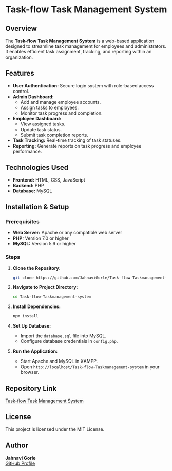 # Task-flow Task Management System

## Overview
The **Task-flow Task Management System** is a web-based application designed to streamline task management for employees and administrators. It enables efficient task assignment, tracking, and reporting within an organization.

## Features
- **User Authentication:** Secure login system with role-based access control.
- **Admin Dashboard:**  
  - Add and manage employee accounts.  
  - Assign tasks to employees.  
  - Monitor task progress and completion.  
- **Employee Dashboard:**  
  - View assigned tasks.  
  - Update task status.  
  - Submit task completion reports.  
- **Task Tracking:** Real-time tracking of task statuses.  
- **Reporting:** Generate reports on task progress and employee performance.  

## Technologies Used
- **Frontend:** HTML, CSS, JavaScript  
- **Backend:** PHP  
- **Database:** MySQL  

## Installation & Setup

### Prerequisites
- **Web Server:** Apache or any compatible web server  
- **PHP:** Version 7.0 or higher  
- **MySQL:** Version 5.6 or higher  

### Steps
1. **Clone the Repository:**  
   ```bash
   git clone https://github.com/JahnaviGorle/Task-flow-Taskmanagement-system.git
   ```
2. **Navigate to Project Directory:**  
   ```bash
   cd Task-flow-Taskmanagement-system
   ```
3. **Install Dependencies:**  
   ```bash
   npm install
   ```
4. **Set Up Database:**  
   - Import the `database.sql` file into MySQL.
   - Configure database credentials in `config.php`.

5. **Run the Application:**  
   - Start Apache and MySQL in XAMPP.
   - Open `http://localhost/Task-flow-Taskmanagement-system` in your browser.

## Repository Link
[Task-flow Task Management System](https://github.com/JahnaviGorle/Task-flow-Taskmanagement-system)

## License
This project is licensed under the MIT License.

## Author
**Jahnavi Gorle**  
[GitHub Profile](https://github.com/JahnaviGorle)
